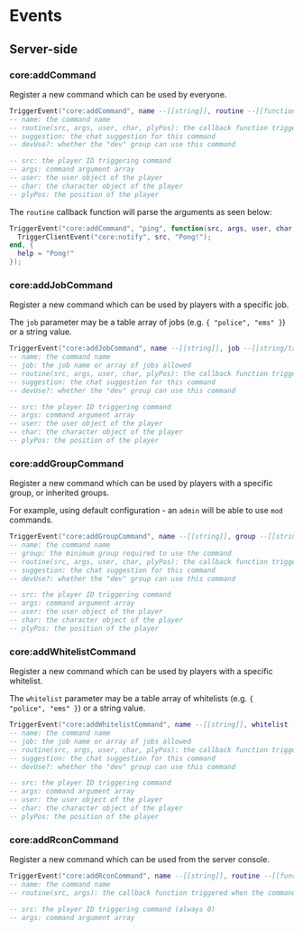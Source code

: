 # Events

## Server-side

### core:addCommand

Register a new command which can be used by everyone.
```lua title="server/main.lua"
TriggerEvent("core:addCommand", name --[[string]], routine --[[function]], suggestion --[[table]], devUse --[[bool]]);
-- name: the command name
-- routine(src, args, user, char, plyPos): the callback function triggered when the command is called
-- suggestion: the chat suggestion for this command
-- devUse?: whether the "dev" group can use this command

-- src: the player ID triggering command
-- args: command argument array
-- user: the user object of the player
-- char: the character object of the player
-- plyPos: the position of the player
```

The `routine` callback function will parse the arguments as seen below:
```lua title="server/main.lua"
TriggerEvent("core:addCommand", "ping", function(src, args, user, char, plyPos),
  TriggerClientEvent("core:notify", src, "Pong!");
end, {
  help = "Pong!"
});
```

### core:addJobCommand

Register a new command which can be used by players with a specific job.

The `job` parameter may be a table array of jobs (e.g. `{ "police", "ems" }`) or a string value.

```lua title="server/main.lua"
TriggerEvent("core:addJobCommand", name --[[string]], job --[[string/table]], routine --[[function]], suggestion --[[table]], devUse --[[bool]]);
-- name: the command name
-- job: the job name or array of jobs allowed
-- routine(src, args, user, char, plyPos): the callback function triggered when the command is called
-- suggestion: the chat suggestion for this command
-- devUse?: whether the "dev" group can use this command

-- src: the player ID triggering command
-- args: command argument array
-- user: the user object of the player
-- char: the character object of the player
-- plyPos: the position of the player
```

### core:addGroupCommand

Register a new command which can be used by players with a specific group, or inherited groups.

For example, using default configuration - an `admin` will be able to use `mod` commands.

```lua title="server/main.lua"
TriggerEvent("core:addGroupCommand", name --[[string]], group --[[string]], routine --[[function]], suggestion --[[table]], devUse --[[bool]]);
-- name: the command name
-- group: the minimum group required to use the command
-- routine(src, args, user, char, plyPos): the callback function triggered when the command is called
-- suggestion: the chat suggestion for this command
-- devUse?: whether the "dev" group can use this command

-- src: the player ID triggering command
-- args: command argument array
-- user: the user object of the player
-- char: the character object of the player
-- plyPos: the position of the player
```

### core:addWhitelistCommand

Register a new command which can be used by players with a specific whitelist.

The `whitelist` parameter may be a table array of whitelists (e.g. `{ "police", "ems" }`) or a string value.

```lua title="server/main.lua"
TriggerEvent("core:addWhitelistCommand", name --[[string]], whitelist --[[string/table]], routine --[[function]], suggestion --[[table]], devUse --[[bool]]);
-- name: the command name
-- job: the job name or array of jobs allowed
-- routine(src, args, user, char, plyPos): the callback function triggered when the command is called
-- suggestion: the chat suggestion for this command
-- devUse?: whether the "dev" group can use this command

-- src: the player ID triggering command
-- args: command argument array
-- user: the user object of the player
-- char: the character object of the player
-- plyPos: the position of the player
```

### core:addRconCommand

Register a new command which can be used from the server console.

```lua title="server/main.lua"
TriggerEvent("core:addRconCommand", name --[[string]], routine --[[function]]);
-- name: the command name
-- routine(src, args): the callback function triggered when the command is called

-- src: the player ID triggering command (always 0)
-- args: command argument array
```
